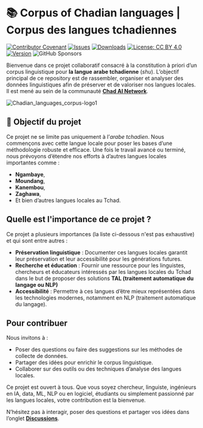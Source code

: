 # 📚 Corpus of Chadian languages | Corpus des langues tchadiennes
[![Contributor Covenant](https://img.shields.io/badge/Contributor%20Covenant-v2.0%20adopted-ff69b4.svg)](CODE_OF_CONDUCT.md)
[![Issues](https://img.shields.io/github/issues/abdelazizharane/Corpus-Chadian-Languages)](https://github.com/abdelazizharane/Corpus-Chadian-Languages/issues)
[![Downloads](https://img.shields.io/github/downloads/abdelazizharane/Corpus-Chadian-Languages/total)](https://github.com/abdelazizharan,e/Corpus-Chadian-Languages/releases)
[![License: CC BY 4.0](https://img.shields.io/badge/License-CC%20BY%204.0-lightgrey.svg)](https://creativecommons.org/licenses/by/4.0/)
[![Version](https://img.shields.io/badge/version-1.0.0-blue)](https://github.com/ChadAI-Network/Corpus-Chadian-Languages/releases)
![GitHub Sponsors](https://img.shields.io/github/sponsors/abdelazizharane)


Bienvenue dans ce projet collaboratif consacré à la constitution à priori d’un corpus linguistique pour **la langue arabe tchadienne** (_shu_). L’objectif principal de ce repository est de rassembler, organiser et analyser des données linguistiques afin de préserver et de valoriser nos langues locales.  
Il est mené au sein de la communauté **[Chad AI Network](https://github.com/Chad-AI-Network)**. 

![Chadian_languages_corpus-logo1](https://github.com/user-attachments/assets/44dd88c0-c623-476d-8391-298a792749c7)

## 🎯 Objectif du projet  
Ce projet ne se limite pas uniquement à l’_arabe tchadien_. Nous commençons avec cette langue locale pour poser les bases d’une méthodologie robuste et efficace. Une fois le travail avancé ou terminé, nous prévoyons d’étendre nos efforts à d’autres langues locales importantes comme :  
- **Ngambaye**,  
- **Moundang**,  
- **Kanembou**,  
- **Zaghawa**,  
- Et bien d’autres langues locales au Tchad.  

## Quelle est l'importance de ce projet ?
Ce projet a plusieurs importances (la liste ci-dessous n'est pas exhaustive) et qui sont entre autres :
- **Préservation linguistique** : Documenter ces langues locales garantit leur préservation et leur accessibilité pour les générations futures.  
- **Recherche et éducation** : Fournir une ressource pour les linguistes, chercheurs et éducateurs intéressés par les langues locales du Tchad dans le but de proposer des solutions **TAL (traitement automatique du langage ou NLP)**
- **Accessibilité** : Permettre à ces langues d’être mieux représentées dans les technologies modernes, notamment en NLP (traitement automatique du langage).  

## Pour contribuer  
Nous invitons à :  
- Poser des questions ou faire des suggestions sur les méthodes de collecte de données.  
- Partager des idées pour enrichir le corpus linguistique.  
- Collaborer sur des outils ou des techniques d’analyse des langues locales.  

Ce projet est ouvert à tous. Que vous soyez chercheur, linguiste, ingénieurs en IA, data, ML, NLP ou en logiciel, étudiants ou simplement passionné par les langues locales, votre contribution est la bienvenue.  

N’hésitez pas à interagir, poser des questions et partager vos idées dans l’onglet **[Discussions](https://github.com/abdelazizharane/Corpus-Chadian-Arabic/discussions)**.
